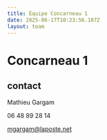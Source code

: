 ```yaml
---
title: Équipe Concarneau 1
date: 2025-06-17T10:23:56.187Z
layout: team
---
```


# Concarneau 1



## contact 

Mathieu Gargam

 06 48 89 28 14

mgargam@laposte.net

